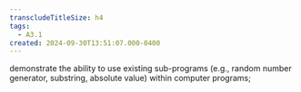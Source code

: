 ```yaml
---
transcludeTitleSize: h4
tags:
  - A3.1
created: 2024-09-30T13:51:07.000-0400
---
```

demonstrate the ability to use existing sub-programs (e.g., random number generator, substring, absolute value) within computer programs;
